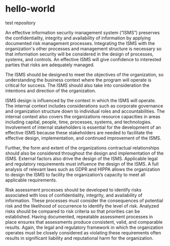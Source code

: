 # hello-world
test repository

An effective information security management system (“ISMS”) preserves the confidentiality, integrity and availability of information by applying documented risk management processes.  Integrating the ISMS with the organization's other processes and management structure is necessary so that information security will be considered in the design of processes, systems, and controls.  An effective ISMS will give confidence to interested parties that risks are adequately managed.

The ISMS should be designed to meet the objectives of the organization, so understanding the business context where the program will operate is critical for success.  The ISMS should also take into consideration the intentions and direction of the organization.

ISMS design is influenced by the context in which the ISMS will operate.  The internal context includes considerations such as corporate governance and organization structure down to individual roles and accountabilities.  The internal context also covers the organizations resource capacities in areas including capital, people, time, processes, systems, and technologies.  Involvement of internal stakeholders is essential for the development of an effective ISMS because these stakeholders are needed to facilitate the effective design, implementation, and continued improvement of the ISMS.  

Further, the form and extent of the organizations contractual relationships should also be considered throughout the design and implementation of the ISMS.  External factors also drive the design of the ISMS.  Applicable legal and regulatory requirements must influence the design of the ISMS.  A full analysis of relevant laws such as GDPR and HIPPA allows the organization to design the ISMS to facility the organization’s capacity to meet all applicable requirements.

Risk assessment processes should be developed to identify risks associated with loss of confidentiality, integrity, and availability of information.  These processes must consider the consequences of potential risk and the likelihood of occurrence to identify the level of risk.  Analyzed risks should be compared to risk criteria so that priorities can be established.  Having documented, repeatable assessment processes in place ensures that assessments produce consistent, valid, and comparable results.  Again, the legal and regulatory framework in which the organization operates must be closely considered as violating these requirements often results in significant liability and reputational harm for the organization.
